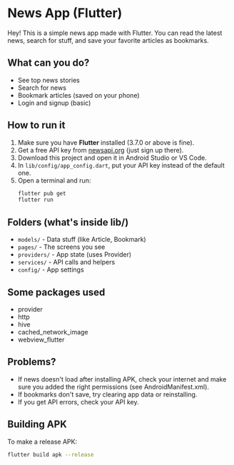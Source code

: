 # News App (Flutter)

Hey! This is a simple news app made with Flutter. You can read the latest news, search for stuff, and save your favorite articles as bookmarks.

## What can you do?
- See top news stories
- Search for news
- Bookmark articles (saved on your phone)
- Login and signup (basic)

## How to run it
1. Make sure you have **Flutter** installed (3.7.0 or above is fine).
2. Get a free API key from [newsapi.org](https://newsapi.org) (just sign up there).
3. Download this project and open it in Android Studio or VS Code.
4. In `lib/config/app_config.dart`, put your API key instead of the default one.
5. Open a terminal and run:
   ```bash
   flutter pub get
   flutter run
   ```

## Folders (what's inside lib/)
- `models/` - Data stuff (like Article, Bookmark)
- `pages/` - The screens you see
- `providers/` - App state (uses Provider)
- `services/` - API calls and helpers
- `config/` - App settings

## Some packages used
- provider
- http
- hive
- cached_network_image
- webview_flutter

## Problems?
- If news doesn't load after installing APK, check your internet and make sure you added the right permissions (see AndroidManifest.xml).
- If bookmarks don't save, try clearing app data or reinstalling.
- If you get API errors, check your API key.

## Building APK
To make a release APK:
```bash
flutter build apk --release
```
